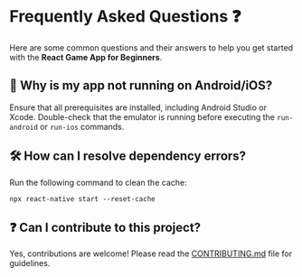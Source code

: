 <h1>Frequently Asked Questions ❓</h1>

<p>Here are some common questions and their answers to help you get started with the <strong>React Game App for Beginners</strong>.</p>

<h2>🧐 Why is my app not running on Android/iOS?</h2>
<p>Ensure that all prerequisites are installed, including Android Studio or Xcode. Double-check that the emulator is running before executing the <code>run-android</code> or <code>run-ios</code> commands.</p>

<h2>🛠️ How can I resolve dependency errors?</h2>
<p>Run the following command to clean the cache:
<pre><code>npx react-native start --reset-cache</code></pre>
</p>

<h2>❓ Can I contribute to this project?</h2>
<p>Yes, contributions are welcome! Please read the <a href="CONTRIBUTING.md">CONTRIBUTING.md</a> file for guidelines.</p>
